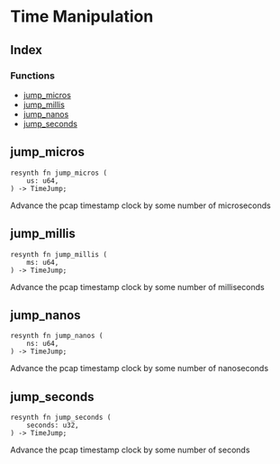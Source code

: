  # Time Manipulation
## Index


### Functions

- [jump_micros](#jump_micros)
- [jump_millis](#jump_millis)
- [jump_nanos](#jump_nanos)
- [jump_seconds](#jump_seconds)



## jump_micros
```resynth
resynth fn jump_micros (
    us: u64,
) -> TimeJump;
```
 Advance the pcap timestamp clock by some number of microseconds

## jump_millis
```resynth
resynth fn jump_millis (
    ms: u64,
) -> TimeJump;
```
 Advance the pcap timestamp clock by some number of milliseconds

## jump_nanos
```resynth
resynth fn jump_nanos (
    ns: u64,
) -> TimeJump;
```
 Advance the pcap timestamp clock by some number of nanoseconds

## jump_seconds
```resynth
resynth fn jump_seconds (
    seconds: u32,
) -> TimeJump;
```
 Advance the pcap timestamp clock by some number of seconds
